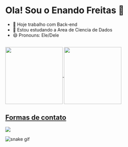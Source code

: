 <h1> Ola! Sou o Enando Freitas 👋 </h1>

- 🔭 Hoje trabalho com Back-end
- 🌱 Estou estudando a Area de Ciencia de Dados
- 😄 Pronouns: Ele/Dele
  
##

<div>
  <a href="https://github.com/Ernan21"</a>
  <img height="180cm" align="center" src="https://github-readme-stats.vercel.app/api?username=Ernan21&show_icons=true&theme=dracula" />
  <img height="180cm" align="center" src="https://github-readme-stats.vercel.app/api/top-langs?username=Ernan21&theme=dracula&layout=compact&langs_count=8&card_width=320" />
</div>

<div>
  <h2>Formas de contato</h2>
  <a href="https://api.whatsapp.com/send?phone=8592477663" target="_blank"><img src="https://img.shields.io/badge/WhatsApp-25D366?style=for-the-badge&logo=whatsapp&logoColor=white"></a>
  <!--   <a href=""><img src="https://img.shields.io/badge/Gmail-D14836?style=for-the-badge&logo=gmail&logoColor=white"></a> -->
</div>

![snake gif](https://github.com/YOUR_USERNAME/YOUR_USERNAME/blob/output/github-contribution-grid-snake.gif)
